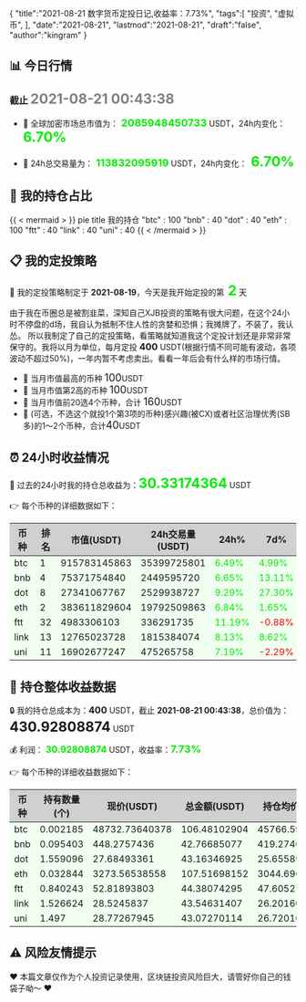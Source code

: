 {
  "title":"2021-08-21 数字货币定投日记,收益率：7.73%",
  "tags":[
    "投资",
    "虚拟币",
  ],
  "date":"2021-08-21",
  "lastmod":"2021-08-21",
  "draft":"false",
  "author":"kingram"
}

##  📊 今日行情
### 截止 <font color=grey size=5 >**2021-08-21 00:43:38**</font>
- 🍖 全球加密市场总市值为：<font color=#00EC00 size=4 > **2085948450733**</font> USDT，24h内变化：<font color=#00EC00 size=5 > **6.70%**</font>

- 🍤 24h总交易量为：<font color=#00EC00 size=4 > **113832095919**</font> USDT，24h内变化：<font color=#00EC00 size=5 > **6.70%**</font>

## 🎨 我的持仓占比
{{ < mermaid > }}
pie title 我的持仓
"btc" : 100
"bnb" : 40
"dot" : 40
"eth" : 100
"ftt" : 40
"link" : 40
"uni" : 40
{{ < /mermaid > }}

## 📋 我的定投策略
📎 我的定投策略制定于 **2021-08-19**，今天是我开始定投的第<font color=#00EC00 size=5 > **2**</font> 天

<div>由于我在币圈总是被割韭菜，深知自己XJB投资的策略有很大问题，在这个24小时不停盘的d场，我自认为抵制不住人性的贪婪和恐惧；我摊牌了，不装了，我认怂。
所以我制定了自己的定投策略，看策略就知道我这个定投计划还是非常非常保守的。我将以月为单位，每月定投 <font size=3 ><strong> 400 </strong></font> USDT(根据行情不同可能有波动，各项波动不超过50%)，一年内暂不考虑卖出。看看一年后会有什么样的市场行情。</div>

- 🥇 当月市值最高的币种 <font size=4 >100</font>USDT
- 🥈 当月市值第2高的币种 <font size=4 >100</font>USDT
- 🥉 当月市值前20选4个币种，合计 <font size=4 >160</font>USDT
- 🏅 (可选，不选这个就投1个第3项的币种)感兴趣(被CX)或者社区治理优秀(SB多)的1～2个币种，合计<font size=4 >40</font>USDT

## ⏰ 24小时收益情况
📌 过去的24小时我的持仓总收益为：<font color=#00EC00 size=5 >**30.33174364**</font> USDT

👉 每个币种的详细数据如下：
<table>
    <thead><tr bgcolor="#d0d0d0" ><th>币种</th><th>排名</th><th>市值(USDT)</th><th>24h交易量(USDT)</th><th>24h%</th><th>7d%</th><th>24h收益</th></tr></thead>
    <tbody>
    <tr>
        <td bgcolor=#F0FFF0>btc</td>
        <td bgcolor=#F0FFF0>1</td>
        <td bgcolor=#F0FFF0>915783145863</td>
        <td bgcolor=#F0FFF0>35399725801</td>
        <td bgcolor=#F0FFF0><font color=#00EC00>6.49%</font></td>
        <td bgcolor=#F0FFF0><font color=#00EC00>4.99%</font></td>
        <td bgcolor=#F0FFF0><font color=#00EC00 size=3 ><strong>6.48486269</strong></font></td>
    </tr>
    <tr>
        <td bgcolor=#F0FFF0>bnb</td>
        <td bgcolor=#F0FFF0>4</td>
        <td bgcolor=#F0FFF0>75371754840</td>
        <td bgcolor=#F0FFF0>2449595720</td>
        <td bgcolor=#F0FFF0><font color=#00EC00>6.65%</font></td>
        <td bgcolor=#F0FFF0><font color=#00EC00>13.11%</font></td>
        <td bgcolor=#F0FFF0><font color=#00EC00 size=3 ><strong>2.66546721</strong></font></td>
    </tr>
    <tr>
        <td bgcolor=#F0FFF0>dot</td>
        <td bgcolor=#F0FFF0>8</td>
        <td bgcolor=#F0FFF0>27341067767</td>
        <td bgcolor=#F0FFF0>2529938727</td>
        <td bgcolor=#F0FFF0><font color=#00EC00>9.29%</font></td>
        <td bgcolor=#F0FFF0><font color=#00EC00>27.30%</font></td>
        <td bgcolor=#F0FFF0><font color=#00EC00 size=3 ><strong>3.67051166</strong></font></td>
    </tr>
    <tr>
        <td bgcolor=#F0FFF0>eth</td>
        <td bgcolor=#F0FFF0>2</td>
        <td bgcolor=#F0FFF0>383611829604</td>
        <td bgcolor=#F0FFF0>19792509863</td>
        <td bgcolor=#F0FFF0><font color=#00EC00>6.84%</font></td>
        <td bgcolor=#F0FFF0><font color=#00EC00>1.65%</font></td>
        <td bgcolor=#F0FFF0><font color=#00EC00 size=3 ><strong>6.88305674</strong></font></td>
    </tr>
    <tr>
        <td bgcolor=#F0FFF0>ftt</td>
        <td bgcolor=#F0FFF0>32</td>
        <td bgcolor=#F0FFF0>4983306103</td>
        <td bgcolor=#F0FFF0>336291735</td>
        <td bgcolor=#F0FFF0><font color=#00EC00>11.19%</font></td>
        <td bgcolor=#F0FFF0><font color=#FF0000>-0.88%</font></td>
        <td bgcolor=#F0FFF0><font color=#00EC00 size=3 ><strong>4.46616182</strong></font></td>
    </tr>
    <tr>
        <td bgcolor=#F0FFF0>link</td>
        <td bgcolor=#F0FFF0>13</td>
        <td bgcolor=#F0FFF0>12765023728</td>
        <td bgcolor=#F0FFF0>1815384074</td>
        <td bgcolor=#F0FFF0><font color=#00EC00>8.13%</font></td>
        <td bgcolor=#F0FFF0><font color=#00EC00>8.62%</font></td>
        <td bgcolor=#F0FFF0><font color=#00EC00 size=3 ><strong>3.27433468</strong></font></td>
    </tr>
    <tr>
        <td bgcolor=#F0FFF0>uni</td>
        <td bgcolor=#F0FFF0>11</td>
        <td bgcolor=#F0FFF0>16902677247</td>
        <td bgcolor=#F0FFF0>475265758</td>
        <td bgcolor=#F0FFF0><font color=#00EC00>7.19%</font></td>
        <td bgcolor=#F0FFF0><font color=#FF0000>-2.29%</font></td>
        <td bgcolor=#F0FFF0><font color=#00EC00 size=3 ><strong>2.88734884</strong></font></td>
    </tr>
    </tbody>
</table>

## 🎯 持仓整体收益数据

🔒 我的持仓总成本为：<font size=3 >**400**</font> USDT，截止 **2021-08-21 00:43:38**，总价值为：<font  size=5 >**430.92808874**</font> USDT

💰 利润： <font color=#00EC00 size=3 >**30.92808874**</font> USDT，收益率：<font color=#00EC00 size=4 >**7.73%**</font>

👉 每个币种的详细收益数据如下：

<table>
    <thead><tr bgcolor="#d0d0d0" ><th>币种</th><th>持有数量(个)</th><th>现价(USDT)</th><th>总金额(USDT)</th><th>持仓均价(USDT)</th><th>成本(USDT)</th><th>利润(USDT)</th><th>收益率</th></tr></thead>
    <tbody>
    <tr>
        <td bgcolor=#F0FFF0>btc</td>
        <td bgcolor=#F0FFF0>0.002185</td>
        <td bgcolor=#F0FFF0>48732.73640378</td>
        <td bgcolor=#F0FFF0>106.48102904</td>
        <td bgcolor=#F0FFF0>45766.59038902</td>
        <td bgcolor=#F0FFF0>100</td>
        <td bgcolor=#F0FFF0>6.48102904</td>
        <td bgcolor=#F0FFF0><font color=#00EC00 size=3 ><strong>6.48%</strong></font></td>
    </tr>
    <tr>
        <td bgcolor=#F0FFF0>bnb</td>
        <td bgcolor=#F0FFF0>0.095403</td>
        <td bgcolor=#F0FFF0>448.2757436</td>
        <td bgcolor=#F0FFF0>42.76685077</td>
        <td bgcolor=#F0FFF0>419.27402702</td>
        <td bgcolor=#F0FFF0>40</td>
        <td bgcolor=#F0FFF0>2.76685077</td>
        <td bgcolor=#F0FFF0><font color=#00EC00 size=3 ><strong>6.92%</strong></font></td>
    </tr>
    <tr>
        <td bgcolor=#F0FFF0>dot</td>
        <td bgcolor=#F0FFF0>1.559096</td>
        <td bgcolor=#F0FFF0>27.68493361</td>
        <td bgcolor=#F0FFF0>43.16346925</td>
        <td bgcolor=#F0FFF0>25.6558929</td>
        <td bgcolor=#F0FFF0>40</td>
        <td bgcolor=#F0FFF0>3.16346925</td>
        <td bgcolor=#F0FFF0><font color=#00EC00 size=3 ><strong>7.91%</strong></font></td>
    </tr>
    <tr>
        <td bgcolor=#F0FFF0>eth</td>
        <td bgcolor=#F0FFF0>0.032844</td>
        <td bgcolor=#F0FFF0>3273.56538558</td>
        <td bgcolor=#F0FFF0>107.51698152</td>
        <td bgcolor=#F0FFF0>3044.69613933</td>
        <td bgcolor=#F0FFF0>100</td>
        <td bgcolor=#F0FFF0>7.51698152</td>
        <td bgcolor=#F0FFF0><font color=#00EC00 size=3 ><strong>7.52%</strong></font></td>
    </tr>
    <tr>
        <td bgcolor=#F0FFF0>ftt</td>
        <td bgcolor=#F0FFF0>0.840243</td>
        <td bgcolor=#F0FFF0>52.81893803</td>
        <td bgcolor=#F0FFF0>44.38074295</td>
        <td bgcolor=#F0FFF0>47.60527609</td>
        <td bgcolor=#F0FFF0>40</td>
        <td bgcolor=#F0FFF0>4.38074295</td>
        <td bgcolor=#F0FFF0><font color=#00EC00 size=3 ><strong>10.95%</strong></font></td>
    </tr>
    <tr>
        <td bgcolor=#F0FFF0>link</td>
        <td bgcolor=#F0FFF0>1.526624</td>
        <td bgcolor=#F0FFF0>28.5245837</td>
        <td bgcolor=#F0FFF0>43.54631407</td>
        <td bgcolor=#F0FFF0>26.20160563</td>
        <td bgcolor=#F0FFF0>40</td>
        <td bgcolor=#F0FFF0>3.54631407</td>
        <td bgcolor=#F0FFF0><font color=#00EC00 size=3 ><strong>8.87%</strong></font></td>
    </tr>
    <tr>
        <td bgcolor=#F0FFF0>uni</td>
        <td bgcolor=#F0FFF0>1.497</td>
        <td bgcolor=#F0FFF0>28.77267945</td>
        <td bgcolor=#F0FFF0>43.07270114</td>
        <td bgcolor=#F0FFF0>26.72010688</td>
        <td bgcolor=#F0FFF0>40</td>
        <td bgcolor=#F0FFF0>3.07270114</td>
        <td bgcolor=#F0FFF0><font color=#00EC00 size=3 ><strong>7.68%</strong></font></td>
    </tr>
    </tbody>
</table>

## ⚠️ 风险友情提示
❤️ 本篇文章仅作为个人投资记录使用，区块链投资风险巨大，请管好你自己的钱袋子呦～ ❤️